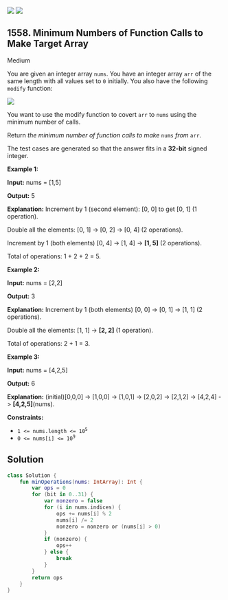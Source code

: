 [![](https://img.shields.io/github/stars/javadev/LeetCode-in-Kotlin?label=Stars&style=flat-square)](https://github.com/javadev/LeetCode-in-Kotlin)
[![](https://img.shields.io/github/forks/javadev/LeetCode-in-Kotlin?label=Fork%20me%20on%20GitHub%20&style=flat-square)](https://github.com/javadev/LeetCode-in-Kotlin/fork)

## 1558\. Minimum Numbers of Function Calls to Make Target Array

Medium

You are given an integer array `nums`. You have an integer array `arr` of the same length with all values set to `0` initially. You also have the following `modify` function:

![](https://assets.leetcode.com/uploads/2020/07/10/sample_2_1887.png)

You want to use the modify function to covert `arr` to `nums` using the minimum number of calls.

Return _the minimum number of function calls to make_ `nums` _from_ `arr`.

The test cases are generated so that the answer fits in a **32-bit** signed integer.

**Example 1:**

**Input:** nums = [1,5]

**Output:** 5

**Explanation:** Increment by 1 (second element): [0, 0] to get [0, 1] (1 operation). 

Double all the elements: [0, 1] -> [0, 2] -> [0, 4] (2 operations). 

Increment by 1 (both elements) [0, 4] -> [1, 4] -> **[1, 5]** (2 operations). 

Total of operations: 1 + 2 + 2 = 5.

**Example 2:**

**Input:** nums = [2,2]

**Output:** 3

**Explanation:** Increment by 1 (both elements) [0, 0] -> [0, 1] -> [1, 1] (2 operations). 

Double all the elements: [1, 1] -> **[2, 2]** (1 operation). 

Total of operations: 2 + 1 = 3.

**Example 3:**

**Input:** nums = [4,2,5]

**Output:** 6

**Explanation:** (initial)[0,0,0] -> [1,0,0] -> [1,0,1] -> [2,0,2] -> [2,1,2] -> [4,2,4] -> **[4,2,5]**(nums).

**Constraints:**

*   <code>1 <= nums.length <= 10<sup>5</sup></code>
*   <code>0 <= nums[i] <= 10<sup>9</sup></code>

## Solution

```kotlin
class Solution {
    fun minOperations(nums: IntArray): Int {
        var ops = 0
        for (bit in 0..31) {
            var nonzero = false
            for (i in nums.indices) {
                ops += nums[i] % 2
                nums[i] /= 2
                nonzero = nonzero or (nums[i] > 0)
            }
            if (nonzero) {
                ops++
            } else {
                break
            }
        }
        return ops
    }
}
```